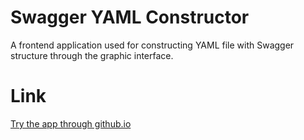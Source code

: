 # Swagger YAML Constructor
A frontend application used for constructing YAML file with Swagger structure through the graphic interface.

# Link
[Try the app through github.io](https://ildars1995.github.io/Swagger-YAML-Constructor/pages/index.html)